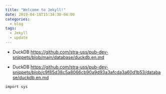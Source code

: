 ```yaml
---
title: "Welcome to Jekyll!"
date: 2019-04-18T15:34:30-04:00
categories:
  - blog
tags:
  - Jekyll
  - update
---
```


- DuckDB
https://github.com/stra-uss/pub-dev-snippets/blob/main/database/duckdb.en.md

- DuckDB
https://github.com/stra-uss/pub-dev-snippets/blob/c9f85d38c5a8066cb90a9d93a3afcda3a60d1b53/database/duckdb.en.md

<script src="https://gist.github.com/stra-uss/f0ba27058beccdb6b33b83a83ca1b5b0.js"></script>

<script src="https://gist.github.com/nisrulz/11c0d63428b108f10c83.js"></script>

```
import sys
```



